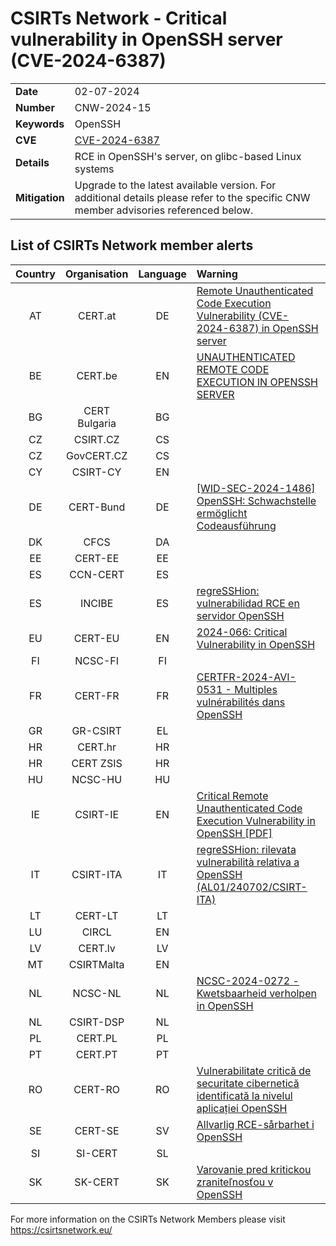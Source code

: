 # CSIRTs Network - Critical vulnerability in OpenSSH server (CVE-2024-6387)
|   |   |
|---|---|
| **Date** | 02-07-2024 |
| **Number** | CNW-2024-15 | 
| **Keywords** | OpenSSH | 
| **CVE** | [CVE-2024-6387](https://www.openssh.com/txt/release-9.8) | 
| **Details** | RCE in OpenSSH's server, on glibc-based Linux systems |
| **Mitigation** | Upgrade to the latest available version. For additional details please refer to the specific CNW member advisories referenced below. |

## List of CSIRTs Network member alerts

| Country | Organisation | Language | Warning |
| :-----: | :----------: | :------: | :------ | 
| AT | CERT.at | DE | [Remote Unauthenticated Code Execution Vulnerability (CVE-2024-6387) in OpenSSH server](https://www.cert.at/de/aktuelles/2024/7/regresshion-remote-unauthenticated-code-execution-vulnerability-cve-2024-6387-in-openssh-server) |
| BE | CERT.be | EN | [UNAUTHENTICATED REMOTE CODE EXECUTION IN OPENSSH SERVER](https://cert.be/en/advisory/warning-unauthenticated-remote-code-execution-openssh-server-patch-immediately) |
| BG | CERT Bulgaria | BG | |
| CZ | CSIRT.CZ | CS | |
| CZ | GovCERT.CZ | CS | |
| CY | CSIRT-CY | EN | |
| DE | CERT-Bund | DE | [[WID-SEC-2024-1486] OpenSSH: Schwachstelle ermöglicht Codeausführung](https://wid.cert-bund.de/portal/wid/securityadvisory?name=WID-SEC-2024-1486) |
| DK | CFCS | DA | |
| EE | CERT-EE | EE | |
| ES | CCN-CERT | ES | |
| ES | INCIBE | ES |  [regreSSHion: vulnerabilidad RCE en servidor OpenSSH](https://www.incibe.es/incibe-cert/alerta-temprana/avisos/vulnerabilidad-de-autenticacion-inadecuada-en-progress-moveit-transfer) |
| EU | CERT-EU | EN | [2024-066: Critical Vulnerability in OpenSSH](https://cert.europa.eu/publications/security-advisories/2024-066/) |
| FI | NCSC-FI | FI | |
| FR | CERT-FR | FR | [CERTFR-2024-AVI-0531 - Multiples vulnérabilités dans OpenSSH ](https://www.cert.ssi.gouv.fr/avis/CERTFR-2024-AVI-0531/) |
| GR | GR-CSIRT | EL | |
| HR | CERT.hr | HR | |
| HR | CERT ZSIS | HR | |
| HU | NCSC-HU | HU | |
| IE | CSIRT-IE | EN | [Critical Remote Unauthenticated Code Execution Vulnerability in OpenSSH [PDF]](https://www.ncsc.gov.ie/pdfs/2407010161_Critical_Vulnerability_OpenSSH.pdf) |
| IT | CSIRT-ITA | IT | [regreSSHion: rilevata vulnerabilità relativa a OpenSSH (AL01/240702/CSIRT-ITA)](https://www.csirt.gov.it/contenuti/regresshion-rilevata-vulnerabilita-relativa-a-openssh-al01-240702-csirt-ita) |
| LT | CERT-LT | LT | |
| LU | CIRCL | EN | |
| LV | CERT.lv | LV | |
| MT | CSIRTMalta | EN | |
| NL | NCSC-NL | NL | [NCSC-2024-0272 - Kwetsbaarheid verholpen in OpenSSH](https://advisories.ncsc.nl/advisory?id=NCSC-2024-0272) |
| NL | CSIRT-DSP | NL | |
| PL | CERT.PL | PL | |
| PT | CERT.PT | PT | |
| RO | CERT-RO | RO | [Vulnerabilitate critică de securitate cibernetică identificată la nivelul aplicației OpenSSH](https://dnsc.ro/citeste/alerta-vulnerabilitate-critica-de-securitate-cibernetica-identificata-la-nivelul-aplicatiei-openssh) |
| SE | CERT-SE | SV | [Allvarlig RCE-sårbarhet i OpenSSH](https://www.cert.se/2024/07/kritisk-rce-sarbarhet-i-openssh.html) |
| SI | SI-CERT | SL | |
| SK | SK-CERT | SK | [Varovanie pred kritickou zraniteľnosťou v OpenSSH](https://www.sk-cert.sk/sk/varovanie-pred-kritickou-zranitelnostou-v-openssh/index.html) |

 

For more information on the CSIRTs Network Members please visit https://csirtsnetwork.eu/ 
